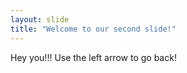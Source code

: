 ```yaml
---
layout: slide
title: "Welcome to our second slide!"
---
```

Hey you!!!
Use the left arrow to go back!
